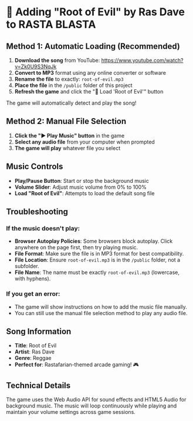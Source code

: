 # 🎵 Adding "Root of Evil" by Ras Dave to RASTA BLASTA

## Method 1: Automatic Loading (Recommended)

1. **Download the song** from YouTube: https://www.youtube.com/watch?v=Zk0U9S3NqJk
2. **Convert to MP3** format using any online converter or software
3. **Rename the file** to exactly: `root-of-evil.mp3`
4. **Place the file** in the `/public` folder of this project
5. **Refresh the game** and click the "🎵 Load 'Root of Evil'" button

The game will automatically detect and play the song!

## Method 2: Manual File Selection

1. **Click the "▶️ Play Music" button** in the game
2. **Select any audio file** from your computer when prompted
3. **The game will play** whatever file you select

## Music Controls

- **Play/Pause Button**: Start or stop the background music
- **Volume Slider**: Adjust music volume from 0% to 100%
- **Load "Root of Evil"**: Attempts to load the default song file

## Troubleshooting

### If the music doesn't play:
- **Browser Autoplay Policies**: Some browsers block autoplay. Click anywhere on the page first, then try playing music.
- **File Format**: Make sure the file is in MP3 format for best compatibility.
- **File Location**: Ensure `root-of-evil.mp3` is in the `/public` folder, not a subfolder.
- **File Name**: The name must be exactly `root-of-evil.mp3` (lowercase, with hyphens).

### If you get an error:
- The game will show instructions on how to add the music file manually.
- You can still use the manual file selection method to play any audio file.

## Song Information

- **Title**: Root of Evil
- **Artist**: Ras Dave
- **Genre**: Reggae
- **Perfect for**: Rastafarian-themed arcade gaming! 🎮

## Technical Details

The game uses the Web Audio API for sound effects and HTML5 Audio for background music. The music will loop continuously while playing and maintain your volume settings across game sessions.
